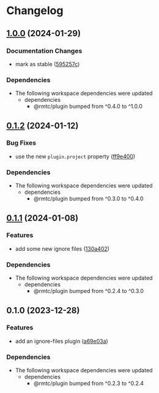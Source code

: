 # Changelog

## [1.0.0](https://github.com/rowanmanning/toolchain/compare/plugin-ignore-files-v0.1.2...plugin-ignore-files-v1.0.0) (2024-01-29)


### Documentation Changes

* mark as stable ([595257c](https://github.com/rowanmanning/toolchain/commit/595257cdb79b451a728a60d67063279f4b7b9105))


### Dependencies

* The following workspace dependencies were updated
  * dependencies
    * @rmtc/plugin bumped from ^0.4.0 to ^1.0.0

## [0.1.2](https://github.com/rowanmanning/toolchain/compare/plugin-ignore-files-v0.1.1...plugin-ignore-files-v0.1.2) (2024-01-12)


### Bug Fixes

* use the new `plugin.project` property ([ff9e400](https://github.com/rowanmanning/toolchain/commit/ff9e400540756b17666fe23aed234c58f4d85009))


### Dependencies

* The following workspace dependencies were updated
  * dependencies
    * @rmtc/plugin bumped from ^0.3.0 to ^0.4.0

## [0.1.1](https://github.com/rowanmanning/toolchain/compare/plugin-ignore-files-v0.1.0...plugin-ignore-files-v0.1.1) (2024-01-08)


### Features

* add some new ignore files ([130a402](https://github.com/rowanmanning/toolchain/commit/130a4028cc3bffc808cee64f4fd56af98835ab07))


### Dependencies

* The following workspace dependencies were updated
  * dependencies
    * @rmtc/plugin bumped from ^0.2.4 to ^0.3.0

## 0.1.0 (2023-12-28)


### Features

* add an ignore-files plugin ([a69e03a](https://github.com/rowanmanning/toolchain/commit/a69e03a709c965ba632a769b5d7d46f84612d1b6))


### Dependencies

* The following workspace dependencies were updated
  * dependencies
    * @rmtc/plugin bumped from ^0.2.3 to ^0.2.4
